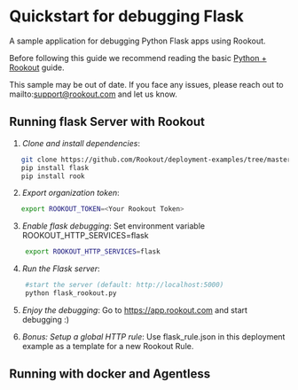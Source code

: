 # Quickstart for debugging Flask

A sample application for debugging Python Flask apps using Rookout.

Before following this guide we recommend reading the basic [Python + Rookout](https://docs.rookout.com/docs/rooks-setup.html) guide.

This sample may be out of date. If you face any issues, please reach out to mailto:support@rookout.com and let us know.

## Running flask Server with Rookout

1. *Clone and install dependencies*:
 ```bash
    git clone https://github.com/Rookout/deployment-examples/tree/master/python-flask
    pip install flask
    pip install rook
```
2. *Export organization token*:
 ```bash
 	export ROOKOUT_TOKEN=<Your Rookout Token>
```

3. *Enable flask debugging*:
	Set environment variable ROOKOUT_HTTP_SERVICES=flask
```bash
	export ROOKOUT_HTTP_SERVICES=flask
```

4. *Run the Flask server*:
```bash
    #start the server (default: http://localhost:5000)
    python flask_rookout.py
```

5. *Enjoy the debugging*:
	Go to https://app.rookout.com and start debugging :)

6. *Bonus: Setup a global HTTP rule*:
	Use flask_rule.json in this deployment example as a template for a new Rookout Rule.

## Running with docker and Agentless

[Python + Rookout]: https://docs.rookout.com/docs/rooks-setup.html

